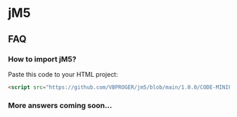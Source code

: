 # jM5
## FAQ
### How to import jM5?
Paste this code to your HTML project:
```html
<script src="https://github.com/VBPROGER/jm5/blob/main/1.0.0/CODE-MINIFIED.js"></script>
```
### More answers coming soon...
